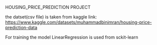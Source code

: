 HOUSING_PRICE_PREDICTION PROJECT 

the datset(csv file) is taken from kaggle link: 
https://www.kaggle.com/datasets/muhammadbinimran/housing-price-prediction-data

For training the model LinearRegression is used from sckit-learn 
